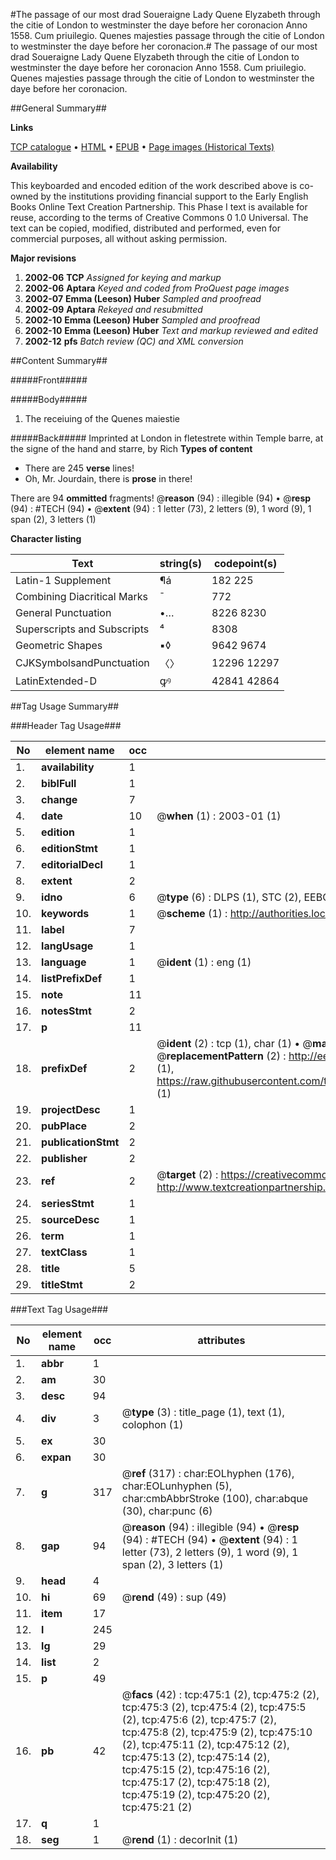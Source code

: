 #The passage of our most drad Soueraigne Lady Quene Elyzabeth through the citie of London to westminster the daye before her coronacion Anno 1558. Cum priuilegio. Quenes majesties passage through the citie of London to westminster the daye before her coronacion.#
The passage of our most drad Soueraigne Lady Quene Elyzabeth through the citie of London to westminster the daye before her coronacion Anno 1558. Cum priuilegio.
Quenes majesties passage through the citie of London to westminster the daye before her coronacion.

##General Summary##

**Links**

[TCP catalogue](http://www.ota.ox.ac.uk/tcp/)  • 
[HTML](http://tei.it.ox.ac.uk/tcp/Texts-HTML/free/A21/A21232.html)  • 
[EPUB](http://tei.it.ox.ac.uk/tcp/Texts-EPUB/free/A21/A21232.epub) • 
[Page images (Historical Texts)](https://data.historicaltexts.jisc.ac.uk/view?pubId=eebo-99836217e&pageId=eebo-99836217e-475-1)

**Availability**

This keyboarded and encoded edition of the
	       work described above is co-owned by the institutions
	       providing financial support to the Early English Books
	       Online Text Creation Partnership. This Phase I text is
	       available for reuse, according to the terms of Creative
	       Commons 0 1.0 Universal. The text can be copied,
	       modified, distributed and performed, even for
	       commercial purposes, all without asking permission.

**Major revisions**

1. __2002-06__ __TCP__ *Assigned for keying and markup*
1. __2002-06__ __Aptara__ *Keyed and coded from ProQuest page images*
1. __2002-07__ __Emma (Leeson) Huber__ *Sampled and proofread*
1. __2002-09__ __Aptara__ *Rekeyed and resubmitted*
1. __2002-10__ __Emma (Leeson) Huber__ *Sampled and proofread*
1. __2002-10__ __Emma (Leeson) Huber__ *Text and markup reviewed and edited*
1. __2002-12__ __pfs__ *Batch review (QC) and XML conversion*

##Content Summary##

#####Front#####

#####Body#####

1. The receiuing of the Quenes maiestie

#####Back#####
Imprinted at London in fletestrete within Temple barre, at the signe of the hand and starre, by Rich
**Types of content**

  * There are 245 **verse** lines!
  * Oh, Mr. Jourdain, there is **prose** in there!

There are 94 **ommitted** fragments! 
 @__reason__ (94) : illegible (94)  •  @__resp__ (94) : #TECH (94)  •  @__extent__ (94) : 1 letter (73), 2 letters (9), 1 word (9), 1 span (2), 3 letters (1)

**Character listing**


|Text|string(s)|codepoint(s)|
|---|---|---|
|Latin-1 Supplement|¶á|182 225|
|Combining             Diacritical Marks|̄|772|
|General Punctuation|•…|8226 8230|
|Superscripts             and Subscripts|⁴|8308|
|Geometric Shapes|▪◊|9642 9674|
|CJKSymbolsandPunctuation|〈〉|12296 12297|
|LatinExtended-D|ꝙꝰ|42841 42864|

##Tag Usage Summary##

###Header Tag Usage###

|No|element name|occ|attributes|
|---|---|---|---|
|1.|__availability__|1||
|2.|__biblFull__|1||
|3.|__change__|7||
|4.|__date__|10| @__when__ (1) : 2003-01 (1)|
|5.|__edition__|1||
|6.|__editionStmt__|1||
|7.|__editorialDecl__|1||
|8.|__extent__|2||
|9.|__idno__|6| @__type__ (6) : DLPS (1), STC (2), EEBO-CITATION (1), PROQUEST (1), VID (1)|
|10.|__keywords__|1| @__scheme__ (1) : http://authorities.loc.gov/ (1)|
|11.|__label__|7||
|12.|__langUsage__|1||
|13.|__language__|1| @__ident__ (1) : eng (1)|
|14.|__listPrefixDef__|1||
|15.|__note__|11||
|16.|__notesStmt__|2||
|17.|__p__|11||
|18.|__prefixDef__|2| @__ident__ (2) : tcp (1), char (1)  •  @__matchPattern__ (2) : ([0-9\-]+):([0-9IVX]+) (1), (.+) (1)  •  @__replacementPattern__ (2) : http://eebo.chadwyck.com/downloadtiff?vid=$1&page=$2 (1), https://raw.githubusercontent.com/textcreationpartnership/Texts/master/tcpchars.xml#$1 (1)|
|19.|__projectDesc__|1||
|20.|__pubPlace__|2||
|21.|__publicationStmt__|2||
|22.|__publisher__|2||
|23.|__ref__|2| @__target__ (2) : https://creativecommons.org/publicdomain/zero/1.0/ (1), http://www.textcreationpartnership.org/docs/. (1)|
|24.|__seriesStmt__|1||
|25.|__sourceDesc__|1||
|26.|__term__|1||
|27.|__textClass__|1||
|28.|__title__|5||
|29.|__titleStmt__|2||


###Text Tag Usage###

|No|element name|occ|attributes|
|---|---|---|---|
|1.|__abbr__|1||
|2.|__am__|30||
|3.|__desc__|94||
|4.|__div__|3| @__type__ (3) : title_page (1), text (1), colophon (1)|
|5.|__ex__|30||
|6.|__expan__|30||
|7.|__g__|317| @__ref__ (317) : char:EOLhyphen (176), char:EOLunhyphen (5), char:cmbAbbrStroke (100), char:abque (30), char:punc (6)|
|8.|__gap__|94| @__reason__ (94) : illegible (94)  •  @__resp__ (94) : #TECH (94)  •  @__extent__ (94) : 1 letter (73), 2 letters (9), 1 word (9), 1 span (2), 3 letters (1)|
|9.|__head__|4||
|10.|__hi__|69| @__rend__ (49) : sup (49)|
|11.|__item__|17||
|12.|__l__|245||
|13.|__lg__|29||
|14.|__list__|2||
|15.|__p__|49||
|16.|__pb__|42| @__facs__ (42) : tcp:475:1 (2), tcp:475:2 (2), tcp:475:3 (2), tcp:475:4 (2), tcp:475:5 (2), tcp:475:6 (2), tcp:475:7 (2), tcp:475:8 (2), tcp:475:9 (2), tcp:475:10 (2), tcp:475:11 (2), tcp:475:12 (2), tcp:475:13 (2), tcp:475:14 (2), tcp:475:15 (2), tcp:475:16 (2), tcp:475:17 (2), tcp:475:18 (2), tcp:475:19 (2), tcp:475:20 (2), tcp:475:21 (2)|
|17.|__q__|1||
|18.|__seg__|1| @__rend__ (1) : decorInit (1)|
